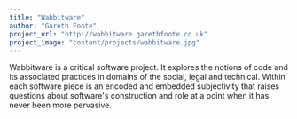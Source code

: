 ```yaml
---
title: "Wabbitware"
author: "Gareth Foote"
project_url: "http://wabbitware.garethfoote.co.uk"
project_image: "content/projects/wabbitware.jpg"
---
```

Wabbitware is a critical software project. It explores the notions of code and its associated practices in domains of the social, legal and technical. Within each software piece is an encoded and embedded subjectivity that raises questions about software's construction and role at a point when it has never been more pervasive.


